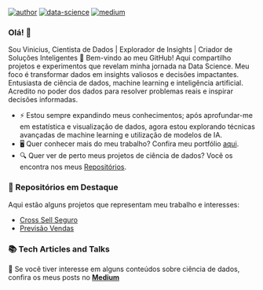 
[![author](https://img.shields.io/badge/author-Linkedin-blue.svg)](https://www.linkedin.com/in/vinicius-marim/) [![data-science](https://img.shields.io/badge/author-Portfolio-orange.svg)](https://vinicius-marim.github.io/index.html) [![medium](https://img.shields.io/badge/blog-Medium-blue.svg)](https://medium.com/) 

### Olá! 👋

Sou Vinicius, Cientista de Dados | Explorador de Insights | Criador de Soluções Inteligentes 🚀
Bem-vindo ao meu GitHub! Aqui compartilho projetos e experimentos que revelam minha jornada na Data Science. Meu foco é transformar dados em insights valiosos e decisões impactantes.
Entusiasta de ciência de dados, machine learning e inteligência artificial. Acredito no poder dos dados para resolver problemas reais e inspirar decisões informadas.

- ⚡ Estou sempre expandindo meus conhecimentos; após aprofundar-me em estatística e visualização de dados, agora estou explorando técnicas avançadas de machine learning e utilização de modelos de IA.
- 🖥️ Quer conhecer mais do meu trabalho? Confira meu portfólio [aqui](https://vinicius-marim.github.io/index.html).
- 🔍 Quer ver de perto meus projetos de ciência de dados? Você os encontra nos meus [Repositórios](https://github.com/vinicius-marim?tab=repositories).

### 🚀 Repositórios em Destaque
Aqui estão alguns projetos que representam meu trabalho e interesses:
- [Cross Sell Seguro](https://github.com/vinicius-marim/cross_sell_seguradora)
- [Previsão Vendas](https://github.com/vinicius-marim/previsao_vendas_rossmann)

### 📚 Tech Articles and Talks 

 📝 Se você tiver interesse em alguns conteúdos sobre ciência de dados, confira os meus posts no [**Medium**](https://medium.com/)


<!---
vinicius-marim/vinicius-marim is a ✨ special ✨ repository because its `README.md` (this file) appears on your GitHub profile.
You can click the Preview link to take a look at your changes.
--->

